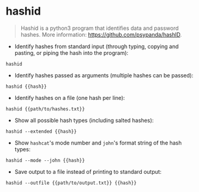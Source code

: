 # hashid

> Hashid is a python3 program that identifies data and password hashes.
> More information: <https://github.com/psypanda/hashID>.

- Identify hashes from standard input (through typing, copying and pasting, or piping the hash into the program):

`hashid`

- Identify hashes passed as arguments (multiple hashes can be passed):

`hashid {{hash}}`

- Identify hashes on a file (one hash per line):

`hashid {{path/to/hashes.txt}}`

- Show all possible hash types (including salted hashes):

`hashid --extended {{hash}}`

- Show `hashcat`'s mode number and `john`'s format string of the hash types:

`hashid --mode --john {{hash}}`

- Save output to a file instead of printing to standard output:

`hashid --outfile {{path/to/output.txt}} {{hash}}`
